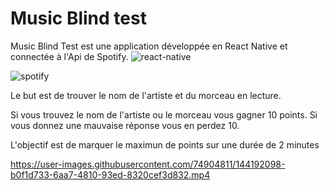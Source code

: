 # Music Blind test

Music Blind Test est une application développée en React Native et connectée à l'Api de Spotify.
![react-native](https://user-images.githubusercontent.com/74904811/144195117-94a24c10-d24a-430f-8b42-da21aa33d656.png)

![spotify](https://user-images.githubusercontent.com/74904811/144195033-6c8bc9c9-4130-4386-8bad-472df11703c2.png)


Le but est de trouver le nom de l'artiste et du morceau en lecture.

Si vous trouvez le nom de l'artiste ou le morceau vous gagner 10 points.
Si vous donnez une mauvaise réponse vous en perdez 10.

L'objectif est de marquer le maximun de points sur une durée de 2 minutes

https://user-images.githubusercontent.com/74904811/144192098-b0f1d733-6aa7-4810-93ed-8320cef3d832.mp4

